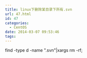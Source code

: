 ```yaml
---
title: linux下删除某目录下所有.svn
url: 47.html
id: 47
categories:
  - CentOS
date: 2014-03-07 09:53:46
tags:
---
```


find -type d -name ".svn"|xargs rm -rf;